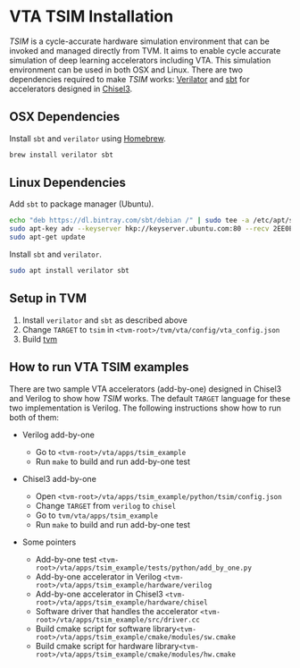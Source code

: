 <!--- Licensed to the Apache Software Foundation (ASF) under one -->
<!--- or more contributor license agreements.  See the NOTICE file -->
<!--- distributed with this work for additional information -->
<!--- regarding copyright ownership.  The ASF licenses this file -->
<!--- to you under the Apache License, Version 2.0 (the -->
<!--- "License"); you may not use this file except in compliance -->
<!--- with the License.  You may obtain a copy of the License at -->

<!---   http://www.apache.org/licenses/LICENSE-2.0 -->

<!--- Unless required by applicable law or agreed to in writing, -->
<!--- software distributed under the License is distributed on an -->
<!--- "AS IS" BASIS, WITHOUT WARRANTIES OR CONDITIONS OF ANY -->
<!--- KIND, either express or implied.  See the License for the -->
<!--- specific language governing permissions and limitations -->
<!--- under the License. -->

VTA TSIM Installation
======================

*TSIM* is a cycle-accurate hardware simulation environment that can be invoked and managed directly from TVM. It aims to enable cycle accurate simulation of deep learning accelerators including VTA.
This simulation environment can be used in both OSX and Linux.
There are two dependencies required to make *TSIM* works: [Verilator](https://www.veripool.org/wiki/verilator) and [sbt](https://www.scala-sbt.org/) for accelerators designed in [Chisel3](https://github.com/freechipsproject/chisel3).

## OSX Dependencies

Install `sbt` and `verilator` using [Homebrew](https://brew.sh/).

```bash
brew install verilator sbt
```

## Linux Dependencies

Add `sbt` to package manager (Ubuntu).

```bash
echo "deb https://dl.bintray.com/sbt/debian /" | sudo tee -a /etc/apt/sources.list.d/sbt.list
sudo apt-key adv --keyserver hkp://keyserver.ubuntu.com:80 --recv 2EE0EA64E40A89B84B2DF73499E82A75642AC823
sudo apt-get update
```

Install `sbt` and `verilator`.

```bash
sudo apt install verilator sbt
```

## Setup in TVM

1. Install `verilator` and `sbt` as described above
2. Change `TARGET` to `tsim` in `<tvm-root>/tvm/vta/config/vta_config.json`
3. Build [tvm](https://docs.tvm.ai/install/from_source.html#build-the-shared-library)

## How to run VTA TSIM examples

There are two sample VTA accelerators (add-by-one) designed in Chisel3 and Verilog to show how *TSIM* works.
The default `TARGET` language for these two implementation is Verilog. The following instructions show
how to run both of them:

* Verilog add-by-one
    * Go to `<tvm-root>/vta/apps/tsim_example`
    * Run `make` to build and run add-by-one test

* Chisel3 add-by-one
    * Open `<tvm-root>/vta/apps/tsim_example/python/tsim/config.json`
    * Change `TARGET` from `verilog` to `chisel`
    * Go to `tvm/vta/apps/tsim_example`
    * Run `make` to build and run add-by-one test

* Some pointers
    * Add-by-one test `<tvm-root>/vta/apps/tsim_example/tests/python/add_by_one.py`
    * Add-by-one accelerator in Verilog `<tvm-root>/vta/apps/tsim_example/hardware/verilog`
    * Add-by-one accelerator in Chisel3 `<tvm-root>/vta/apps/tsim_example/hardware/chisel`
    * Software driver that handles the accelerator `<tvm-root>/vta/apps/tsim_example/src/driver.cc`
    * Build cmake script for software library`<tvm-root>/vta/apps/tsim_example/cmake/modules/sw.cmake`
    * Build cmake script for hardware library`<tvm-root>/vta/apps/tsim_example/cmake/modules/hw.cmake`
